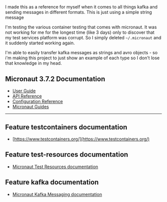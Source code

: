 ##
I made this as a reference for myself when it comes to all things kafka and sending messages in different formats.
This is just using a simple string message

I'm testing the various container testing that comes with micronaut.  It was not working for me for the longest time (like 3 days) only to discover that my test services platform was corrupt.  So I simply deleted `~/.micronaut` and it suddenly started working again.

I'm able to easily transfer kafka messages as strings and avro objects - so i'm making this project to just show an example of each type so I don't lose that knowledge in my head.



## Micronaut 3.7.2 Documentation

- [User Guide](https://docs.micronaut.io/3.7.2/guide/index.html)
- [API Reference](https://docs.micronaut.io/3.7.2/api/index.html)
- [Configuration Reference](https://docs.micronaut.io/3.7.2/guide/configurationreference.html)
- [Micronaut Guides](https://guides.micronaut.io/index.html)
---

## Feature testcontainers documentation

- [https://www.testcontainers.org/](https://www.testcontainers.org/)


## Feature test-resources documentation

- [Micronaut Test Resources documentation](https://micronaut-projects.github.io/micronaut-test-resources/latest/guide/)


## Feature kafka documentation

- [Micronaut Kafka Messaging documentation](https://micronaut-projects.github.io/micronaut-kafka/latest/guide/index.html)


